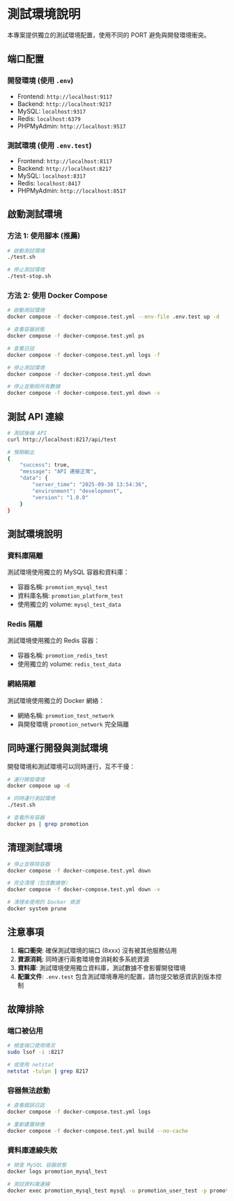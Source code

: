 # 測試環境說明

本專案提供獨立的測試環境配置，使用不同的 PORT 避免與開發環境衝突。

## 端口配置

### 開發環境 (使用 `.env`)
- Frontend: `http://localhost:9117`
- Backend: `http://localhost:9217`
- MySQL: `localhost:9317`
- Redis: `localhost:6379`
- PHPMyAdmin: `http://localhost:9517`

### 測試環境 (使用 `.env.test`)
- Frontend: `http://localhost:8117`
- Backend: `http://localhost:8217`
- MySQL: `localhost:8317`
- Redis: `localhost:8417`
- PHPMyAdmin: `http://localhost:8517`

## 啟動測試環境

### 方法 1: 使用腳本 (推薦)

```bash
# 啟動測試環境
./test.sh

# 停止測試環境
./test-stop.sh
```

### 方法 2: 使用 Docker Compose

```bash
# 啟動測試環境
docker compose -f docker-compose.test.yml --env-file .env.test up -d

# 查看容器狀態
docker compose -f docker-compose.test.yml ps

# 查看日誌
docker compose -f docker-compose.test.yml logs -f

# 停止測試環境
docker compose -f docker-compose.test.yml down

# 停止並刪除所有數據
docker compose -f docker-compose.test.yml down -v
```

## 測試 API 連線

```bash
# 測試後端 API
curl http://localhost:8217/api/test

# 預期輸出
{
    "success": true,
    "message": "API 連接正常",
    "data": {
        "server_time": "2025-09-30 13:54:36",
        "environment": "development",
        "version": "1.0.0"
    }
}
```

## 測試環境說明

### 資料庫隔離
測試環境使用獨立的 MySQL 容器和資料庫：
- 容器名稱: `promotion_mysql_test`
- 資料庫名稱: `promotion_platform_test`
- 使用獨立的 volume: `mysql_test_data`

### Redis 隔離
測試環境使用獨立的 Redis 容器：
- 容器名稱: `promotion_redis_test`
- 使用獨立的 volume: `redis_test_data`

### 網絡隔離
測試環境使用獨立的 Docker 網絡：
- 網絡名稱: `promotion_test_network`
- 與開發環境 `promotion_network` 完全隔離

## 同時運行開發與測試環境

開發環境和測試環境可以同時運行，互不干擾：

```bash
# 運行開發環境
docker compose up -d

# 同時運行測試環境
./test.sh

# 查看所有容器
docker ps | grep promotion
```

## 清理測試環境

```bash
# 停止並移除容器
docker compose -f docker-compose.test.yml down

# 完全清理（包含數據卷）
docker compose -f docker-compose.test.yml down -v

# 清理未使用的 Docker 資源
docker system prune
```

## 注意事項

1. **端口衝突**: 確保測試環境的端口 (8xxx) 沒有被其他服務佔用
2. **資源消耗**: 同時運行兩套環境會消耗較多系統資源
3. **資料庫**: 測試環境使用獨立資料庫，測試數據不會影響開發環境
4. **配置文件**: `.env.test` 包含測試環境專用的配置，請勿提交敏感資訊到版本控制

## 故障排除

### 端口被佔用
```bash
# 檢查端口使用情況
sudo lsof -i :8217

# 或使用 netstat
netstat -tulpn | grep 8217
```

### 容器無法啟動
```bash
# 查看錯誤日誌
docker compose -f docker-compose.test.yml logs

# 重新建置映像
docker compose -f docker-compose.test.yml build --no-cache
```

### 資料庫連線失敗
```bash
# 檢查 MySQL 容器狀態
docker logs promotion_mysql_test

# 測試資料庫連線
docker exec promotion_mysql_test mysql -u promotion_user_test -p promotion_platform_test
```